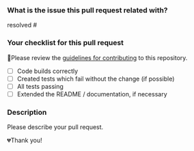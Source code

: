 ### What is the issue this pull request related with?

resolved #<issue-number> 

### Your checklist for this pull request
🚨Please review the [guidelines for contributing](../CONTRIBUTING.md) to this repository.

- [ ] Code builds correctly
- [ ] Created tests which fail without the change (if possible)
- [ ] All tests passing
- [ ] Extended the README / documentation, if necessary

### Description
Please describe your pull request.

💔Thank you!
